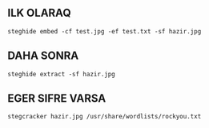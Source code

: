 ## ILK OLARAQ
    steghide embed -cf test.jpg -ef test.txt -sf hazir.jpg

## DAHA SONRA 
    steghide extract -sf hazir.jpg

## EGER SIFRE VARSA 
    stegcracker hazir.jpg /usr/share/wordlists/rockyou.txt
